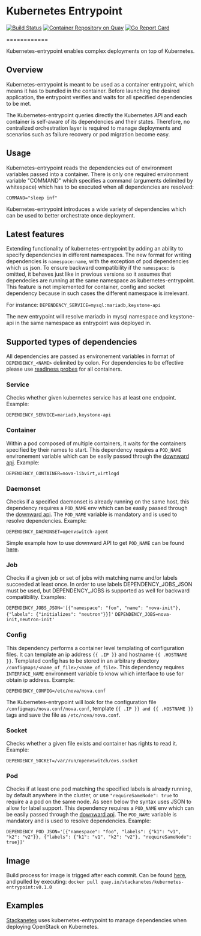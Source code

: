 # Kubernetes Entrypoint

[![Build Status](https://api.travis-ci.org/stackanetes/kubernetes-entrypoint.svg?branch=master "Build Status")](https://travis-ci.org/stackanetes/kubernetes-entrypoint)
[![Container Repository on Quay](https://quay.io/repository/stackanetes/kubernetes-entrypoint/status "Container Repository on Quay")](https://quay.io/repository/stackanetes/kubernetes-entrypoint)
[![Go Report Card](https://goreportcard.com/badge/stackanetes/kubernetes-entrypoint "Go Report Card")](https://goreportcard.com/report/stackanetes/kubernetes-entrypoint)


============

Kubernetes-entrypoint enables complex deployments on top of Kubernetes.

## Overview

Kubernetes-entrypoint is meant to be used as a container entrypoint, which means it has to bundled in the container.
Before launching the desired application, the entrypoint verifies and waits for all specified dependencies to be met.

The Kubernetes-entrypoint queries directly the Kubernetes API and each container is self-aware of its dependencies and their states.
Therefore, no centralized orchestration layer is required to manage deployments and scenarios such as failure recovery or pod migration become easy.

## Usage

Kubernetes-entrypoint reads the dependencies out of environment variables passed into a container.
There is only one required environment variable "COMMAND" which specifies a command (arguments delimited by whitespace) which has to be executed when all dependencies are resolved:

`COMMAND="sleep inf"`

Kubernetes-entrypoint introduces a wide variety of dependencies which can be used to better orchestrate once deployment.

## Latest features

Extending functionality of kubernetes-entrypoint by adding an ability to specify dependencies in different namespaces. The new format for writing dependencies is `namespace:name`, with the exception of pod dependencies which us json. To ensure backward compatibility if the `namespace:` is omitted, it behaves just like in previous versions so it assumes that dependecies are running at the same namespace as kubernetes-entrypoint. This feature is not implemented for container, config and socket dependency because in such cases the different namespace is irrelevant.

For instance:
`
DEPENDENCY_SERVICE=mysql:mariadb,keystone-api
`

The new entrypoint will resolve mariadb in mysql namespace and keystone-api in the same namespace as entrypoint was deployed in.

## Supported types of dependencies

All dependencies are passed as environement variables in format of `DEPENDENCY_<NAME>` delimited by colon. For dependencies to be effective please use [readiness probes](http://kubernetes.io/docs/user-guide/production-pods/#liveness-and-readiness-probes-aka-health-checks) for all containers.

### Service
Checks whether given kubernetes service has at least one endpoint.
Example:

`DEPENDENCY_SERVICE=mariadb,keystone-api`

### Container
Within a pod composed of multiple containers, it waits for the containers specified by their names to start.
This dependency requires a `POD_NAME` environement variable which can be easily passed through the [downward api](http://kubernetes.io/docs/user-guide/downward-api/).
Example:

`DEPENDENCY_CONTAINER=nova-libvirt,virtlogd`

### Daemonset
Checks if a specified daemonset is already running on the same host, this dependency requires a `POD_NAME`
env which can be easily passed through the [downward api](http://kubernetes.io/docs/user-guide/downward-api/).
The `POD_NAME` variable is mandatory and is used to resolve dependencies.
Example:

`DEPENDENCY_DAEMONSET=openvswitch-agent`

Simple example how to use downward API to get `POD_NAME` can be found [here](https://raw.githubusercontent.com/kubernetes/kubernetes.github.io/master/docs/user-guide/downward-api/dapi-pod.yaml).

### Job
Checks if a given job or set of jobs with matching name and/or labels succeeded at least once.
In order to use labels DEPENDENCY_JOBS_JSON must be used, but DEPENDENCY_JOBS is supported
as well for backward compatibility.
Examples:

`DEPENDENCY_JOBS_JSON='[{"namespace": "foo", "name": "nova-init"}, {"labels": {"initializes": "neutron"}}]'`
`DEPENDENCY_JOBS=nova-init,neutron-init'`

### Config
This dependency performs a container level templating of configuration files. It can template an ip address `{{ .IP }}` and hostname `{{ .HOSTNAME }}`.
Templated config has to be stored in an arbitrary directory `/configmaps/<name_of_file>/<name_of_file>`.
This dependency requires `INTERFACE_NAME` environment variable to know which interface to use for obtain ip address.
Example:

`DEPENDENCY_CONFIG=/etc/nova/nova.conf`

The Kubernetes-entrypoint will look for the configuration file `/configmaps/nova.conf/nova.conf`, template
`{{ .IP }} and {{ .HOSTNAME }}` tags and save the file as `/etc/nova/nova.conf`.

### Socket
Checks whether a given file exists and container has rights to read it.
Example:

`DEPENDENCY_SOCKET=/var/run/openvswitch/ovs.socket`

### Pod
Checks if at least one pod matching the specified labels is already running, by
default anywhere in the cluster, or use `"requireSameNode": true` to require a
a pod on the same node.
As seen below the syntax uses JSON to allow for label support.
This dependency requires a `POD_NAME` env which can be easily passed through the
[downward api](http://kubernetes.io/docs/user-guide/downward-api/). The `POD_NAME` variable is mandatory and is used to resolve dependencies.
Example:

`DEPENDENCY_POD_JSON='[{"namespace": "foo", "labels": {"k1": "v1", "k2": "v2"}}, {"labels": {"k1": "v1", "k2": "v2"}, "requireSameNode": true}]'`

## Image

Build process for image is trigged after each commit.
Can be found [here](https://quay.io/repository/stackanetes/kubernetes-entrypoint?tab=tags), and pulled by executing:
`docker pull quay.io/stackanetes/kubernetes-entrypoint:v0.1.0`

## Examples

[Stackanetes](http://github.com/stackanetes/stackanetes) uses kubernetes-entrypoint to manage dependencies when deploying OpenStack on Kubernetes.
